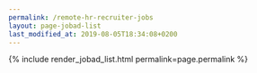 ```yaml
---
permalink: /remote-hr-recruiter-jobs
layout: page-jobad-list
last_modified_at: 2019-08-05T18:34:08+0200
---
```

{% include render_jobad_list.html permalink=page.permalink %}
